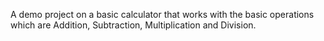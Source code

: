 A demo project on a basic calculator that works with the basic operations which are Addition, Subtraction, Multiplication and Division.
